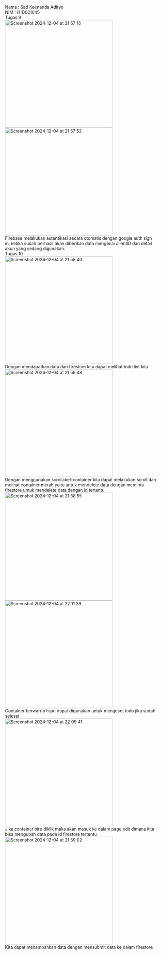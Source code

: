 Nama  : Sad Keenanda Adityo <br>
NIM   : H1D021045 <br>
Tugas 9 <br>
<img width="354" alt="Screenshot 2024-12-04 at 21 57 16" src="https://github.com/user-attachments/assets/37075e54-b865-408d-9e39-a7e21581fb31">
<img width="354" alt="Screenshot 2024-12-04 at 21 57 52" src="https://github.com/user-attachments/assets/151fb15d-a4ff-4440-919d-fe8e9e2f18ef">
<br>
Firebase melakukan autentikasi secara otomatis dengan google auth sign in, ketika sudah berhasil akan diberikan data mengenai clientID dan detail akun yang sedang digunakan.
<br>
Tugas 10 <br>
<img width="354" alt="Screenshot 2024-12-04 at 21 58 40" src="https://github.com/user-attachments/assets/0904eb5c-3dcd-4fc3-a86f-144c14543f86"> <br>
Dengan mendapatkan data dari firestore kita dapat melihat todo list kita <br>
<img width="354" alt="Screenshot 2024-12-04 at 21 58 48" src="https://github.com/user-attachments/assets/695b5c08-7467-4ed8-81c9-25055a9b3130"> <br>
Dengan menggunakan scrollabel-container kita dapat melakukan scroll dan melihat container merah yaitu untuk mendelete data dengan meminta firestore untuk mendelete data dengan id tertentu <br>
<img width="354" alt="Screenshot 2024-12-04 at 21 58 55" src="https://github.com/user-attachments/assets/c68aee03-8dee-4e90-856c-43dc9f77182a"> <img width="354" alt="Screenshot 2024-12-04 at 22 11 39" src="https://github.com/user-attachments/assets/30177de3-c7bc-42c1-9ff5-998bae14f2b1">
<br>
Container berwarna hijau dapat digunakan untuk mengeset todo jika sudah selesai <br>
<img width="354" alt="Screenshot 2024-12-04 at 22 09 41" src="https://github.com/user-attachments/assets/0113c744-24a7-4da8-968d-6b96e8f21e0f"> <br>
Jika container biru diklik maka akan masuk ke dalam page edit dimana kita bisa mengubah data pada id firestore tertentu <br>
<img width="354" alt="Screenshot 2024-12-04 at 21 59 02" src="https://github.com/user-attachments/assets/124f3db0-9c1d-46c8-97b6-4c481ba0957d"> <br>
Kita dapat menambahkan data dengan mensubmit data ke dalam firestore

